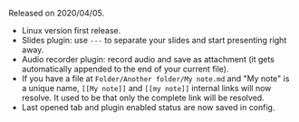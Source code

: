 Released on 2020/04/05.

- Linux version first release.
- Slides plugin: use `---` to separate your slides and start presenting right away.
- Audio recorder plugin: record audio and save as attachment (it gets automatically appended to the end of your current file).
- If you have a file at `Folder/Another folder/My note.md` and "My note" is a unique name, `[[My note]]` and `[[my note]]` internal links will now resolve. It used to be that only the complete link will be resolved.
- Last opened tab and plugin enabled status are now saved in config.
